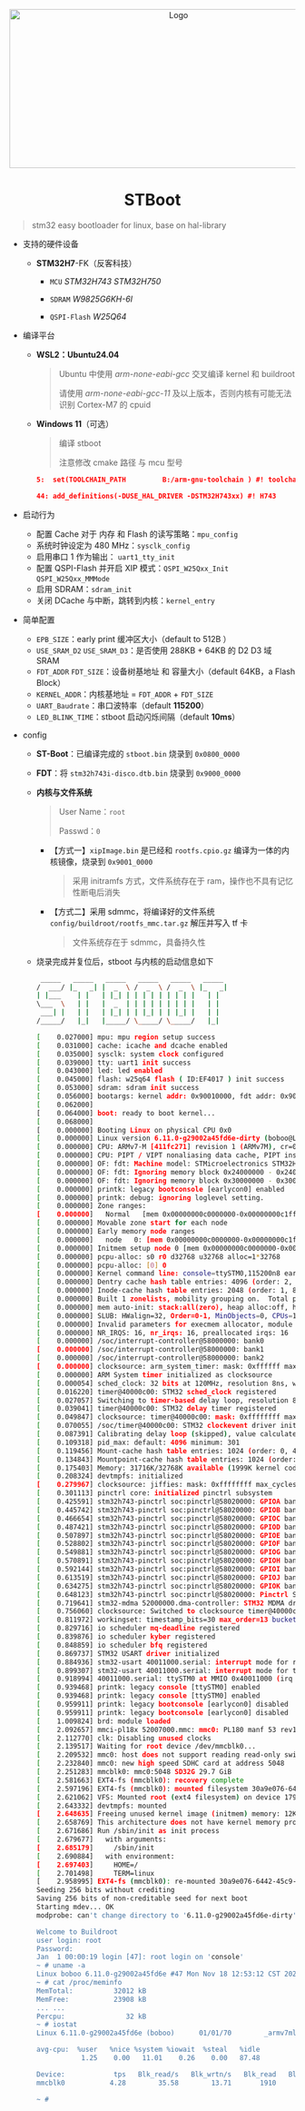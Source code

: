 <p align="center">
  <a>
    <img src=".vscode/pic/boot.png" alt="Logo" width="580" height="280">
  </a>
</p>

<h1 align="center"> STBoot </h1>

> stm32 easy bootloader for linux, base on hal-library
- 支持的硬件设备

  - **STM32H7**-FK（反客科技）

    - `MCU`   *STM32H743*   *STM32H750*

    - `SDRAM`   *W9825G6KH-6I*
    - `QSPI-Flash`   *W25Q64*



- 编译平台

  - **WSL2：Ubuntu24.04**

    > Ubuntu 中使用 *arm-none-eabi-gcc* 交叉编译 kernel 和 buildroot
    >
    > 请使用 *arm-none-eabi-gcc-11* 及以上版本，否则内核有可能无法识别 Cortex-M7 的 cpuid
    
  - **Windows 11**（可选）

    > 编译 stboot
    >
    > 注意修改 cmake 路径 与 mcu 型号
    
    ```cmake
    5:  set(TOOLCHAIN_PATH         B:/arm-gnu-toolchain ) #! toolchain location
    ```
    
    ```cmake
    44: add_definitions(-DUSE_HAL_DRIVER -DSTM32H743xx) #! H743
    ```



- 启动行为
  - 配置  Cache 对于 内存 和 Flash 的读写策略：`mpu_config`
  - 系统时钟设定为 480 MHz：`sysclk_config`
  - 启用串口 1 作为输出： `uart1_tty_init`
  - 配置 QSPI-Flash 并开启 XIP 模式：`QSPI_W25Qxx_Init` `QSPI_W25Qxx_MMMode`
  - 启用 SDRAM：`sdram_init`
  - 关闭 DCache 与中断，跳转到内核：`kernel_entry`



- 简单配置
  - `EPB_SIZE`：early print 缓冲区大小（default to 512B ）
  - `USE_SRAM_D2` `USE_SRAM_D3`：是否使用 288KB + 64KB 的 D2 D3 域 SRAM
  - `FDT_ADDR` `FDT_SIZE`：设备树基地址 和 容量大小（default 64KB，a Flash Block）
  - `KERNEL_ADDR`：内核基地址 = `FDT_ADDR` + `FDT_SIZE`
  - `UART_Baudrate`：串口波特率（default **115200**）
  - `LED_BLINK_TIME`：stboot 启动闪烁间隔（default **10ms**）



- config

  - **ST-Boot**：已编译完成的 `stboot.bin` 烧录到 `0x0800_0000`

  - **FDT**：将 `stm32h743i-disco.dtb.bin` 烧录到 `0x9000_0000`
  
    
  
  - **内核与文件系统**
  
    > User Name：`root`
    >
    > Passwd：`0`
  
    - 【方式一】`xipImage.bin` 是已经和 `rootfs.cpio.gz` 编译为一体的内核镜像，烧录到 `0x9001_0000`
  
      > 采用 initramfs 方式，文件系统存在于 ram，操作也不具有记忆性断电后消失
  
    - 【方式二】采用 sdmmc，将编译好的文件系统 `config/buildroot/rootfs_mmc.tar.gz` 解压并写入 tf 卡
  
      > 文件系统存在于 sdmmc，具备持久性
  
    
  
  - 烧录完成并复位后，stboot 与内核的启动信息如下
  
    ```bash
     _____   _____   _____   _____   _____   _____    
    /  ___/ |_   _| |  _  \ /  _  \ /  _  \ |_   _|
    | |___    | |   | |_| | | | | | | | | |   | |     
    \___  \   | |   |  _  | | | | | | | | |   | |   
     ___| |   | |   | |_| | | |_| | | |_| |   | |     
    /_____/   |_|   |_____/ \_____/ \_____/   |_|   
    
    [    0.027000] mpu: mpu region setup success
    [    0.031000] cache: icache and dcache enabled
    [    0.035000] sysclk: system clock configured
    [    0.039000] tty: uart1 init success
    [    0.043000] led: led enabled
    [    0.045000] flash: w25q64 flash ( ID:EF4017 ) init success
    [    0.053000] sdram: sdram init success
    [    0.056000] bootargs: kernel addr: 0x90010000, fdt addr: 0x90000000
    [    0.062000] 
    [    0.064000] boot: ready to boot kernel...
    [    0.068000]
    [    0.000000] Booting Linux on physical CPU 0x0
    [    0.000000] Linux version 6.11.0-g29002a45fd6e-dirty (boboo@Linux01) (arm-none-eabi-gcc (15:13.2.rel1-2) 13.2.1 20231009, GNU ld (2.42-1ubuntu1+23) 2.42) #48 Mon Nov 18 19:26:44 CST 2024
    [    0.000000] CPU: ARMv7-M [411fc271] revision 1 (ARMv7M), cr=00000000
    [    0.000000] CPU: PIPT / VIPT nonaliasing data cache, PIPT instruction cache
    [    0.000000] OF: fdt: Machine model: STMicroelectronics STM32H743i-FK (反客科技)
    [    0.000000] OF: fdt: Ignoring memory block 0x24000000 - 0x24080000
    [    0.000000] OF: fdt: Ignoring memory block 0x30000000 - 0x30040000
    [    0.000000] printk: legacy bootconsole [earlycon0] enabled
    [    0.000000] printk: debug: ignoring loglevel setting.
    [    0.000000] Zone ranges:
    [    0.000000]   Normal   [mem 0x00000000c0000000-0x00000000c1ffffff]
    [    0.000000] Movable zone start for each node
    [    0.000000] Early memory node ranges
    [    0.000000]   node   0: [mem 0x00000000c0000000-0x00000000c1ffffff]
    [    0.000000] Initmem setup node 0 [mem 0x00000000c0000000-0x00000000c1ffffff]
    [    0.000000] pcpu-alloc: s0 r0 d32768 u32768 alloc=1*32768
    [    0.000000] pcpu-alloc: [0] 0 
    [    0.000000] Kernel command line: console=ttySTM0,115200n8 earlyprintk ignore_loglevel root=/dev/mmcblk0 rw rootwait
    [    0.000000] Dentry cache hash table entries: 4096 (order: 2, 16384 bytes, linear)
    [    0.000000] Inode-cache hash table entries: 2048 (order: 1, 8192 bytes, linear)
    [    0.000000] Built 1 zonelists, mobility grouping on.  Total pages: 8192
    [    0.000000] mem auto-init: stack:all(zero), heap alloc:off, heap free:off
    [    0.000000] SLUB: HWalign=32, Order=0-1, MinObjects=0, CPUs=1, Nodes=1
    [    0.000000] Invalid parameters for execmem allocator, module loading will fail
    [    0.000000] NR_IRQS: 16, nr_irqs: 16, preallocated irqs: 16
    [    0.000000] /soc/interrupt-controller@58000000: bank0
    [    0.000000] /soc/interrupt-controller@58000000: bank1
    [    0.000000] /soc/interrupt-controller@58000000: bank2
    [    0.000000] clocksource: arm_system_timer: mask: 0xffffff max_cycles: 0xffffff, max_idle_ns: 29863442 ns
    [    0.000000] ARM System timer initialized as clocksource
    [    0.000054] sched_clock: 32 bits at 120MHz, resolution 8ns, wraps every 17895697403ns
    [    0.016220] timer@40000c00: STM32 sched_clock registered
    [    0.027057] Switching to timer-based delay loop, resolution 8ns
    [    0.039041] timer@40000c00: STM32 delay timer registered
    [    0.049847] clocksource: timer@40000c00: mask: 0xffffffff max_cycles: 0xffffffff, max_idle_ns: 15927170388 ns
    [    0.070055] /soc/timer@40000c00: STM32 clockevent driver initialized (32 bits)
    [    0.087391] Calibrating delay loop (skipped), value calculated using timer frequency.. 240.00 BogoMIPS (lpj=1200000)
    [    0.109318] pid_max: default: 4096 minimum: 301
    [    0.119456] Mount-cache hash table entries: 1024 (order: 0, 4096 bytes, linear)
    [    0.134843] Mountpoint-cache hash table entries: 1024 (order: 0, 4096 bytes, linear)
    [    0.175403] Memory: 31716K/32768K available (1999K kernel code, 272K rwdata, 952K rodata, 67K init, 102K bss, 768K reserved, 0K cma-reserved)
    [    0.208324] devtmpfs: initialized
    [    0.279967] clocksource: jiffies: mask: 0xffffffff max_cycles: 0xffffffff, max_idle_ns: 19112604462750000 ns
    [    0.301113] pinctrl core: initialized pinctrl subsystem
    [    0.425591] stm32h743-pinctrl soc:pinctrl@58020000: GPIOA bank added
    [    0.445742] stm32h743-pinctrl soc:pinctrl@58020000: GPIOB bank added
    [    0.466654] stm32h743-pinctrl soc:pinctrl@58020000: GPIOC bank added
    [    0.487421] stm32h743-pinctrl soc:pinctrl@58020000: GPIOD bank added
    [    0.507897] stm32h743-pinctrl soc:pinctrl@58020000: GPIOE bank added
    [    0.528802] stm32h743-pinctrl soc:pinctrl@58020000: GPIOF bank added
    [    0.549881] stm32h743-pinctrl soc:pinctrl@58020000: GPIOG bank added
    [    0.570891] stm32h743-pinctrl soc:pinctrl@58020000: GPIOH bank added
    [    0.592144] stm32h743-pinctrl soc:pinctrl@58020000: GPIOI bank added
    [    0.613519] stm32h743-pinctrl soc:pinctrl@58020000: GPIOJ bank added
    [    0.634275] stm32h743-pinctrl soc:pinctrl@58020000: GPIOK bank added
    [    0.648123] stm32h743-pinctrl soc:pinctrl@58020000: Pinctrl STM32 initialized
    [    0.719641] stm32-mdma 52000000.dma-controller: STM32 MDMA driver registered
    [    0.756060] clocksource: Switched to clocksource timer@40000c00
    [    0.811972] workingset: timestamp_bits=30 max_order=13 bucket_order=0
    [    0.829716] io scheduler mq-deadline registered
    [    0.839876] io scheduler kyber registered
    [    0.848859] io scheduler bfq registered
    [    0.869737] STM32 USART driver initialized
    [    0.884936] stm32-usart 40011000.serial: interrupt mode for rx (no dma)
    [    0.899307] stm32-usart 40011000.serial: interrupt mode for tx (no dma)
    [    0.918994] 40011000.serial: ttySTM0 at MMIO 0x40011000 (irq = 31, base_baud = 7500000) is a stm32-usart
    [    0.939468] printk: legacy console [ttySTM0] enabled
    [    0.939468] printk: legacy console [ttySTM0] enabled
    [    0.959911] printk: legacy bootconsole [earlycon0] disabled
    [    0.959911] printk: legacy bootconsole [earlycon0] disabled
    [    1.009824] brd: module loaded
    [    2.092657] mmci-pl18x 52007000.mmc: mmc0: PL180 manf 53 rev1 at 0x52007000 irq 32,0 (pio)
    [    2.112770] clk: Disabling unused clocks
    [    2.139517] Waiting for root device /dev/mmcblk0...
    [    2.209532] mmc0: host does not support reading read-only switch, assuming write-enable
    [    2.232840] mmc0: new high speed SDHC card at address 5048
    [    2.251283] mmcblk0: mmc0:5048 SD32G 29.7 GiB
    [    2.581663] EXT4-fs (mmcblk0): recovery complete
    [    2.597196] EXT4-fs (mmcblk0): mounted filesystem 30a9e076-6442-45c9-aea0-64ae2845ef0e r/w with ordered data mode. Quota mode: disabled.
    [    2.621062] VFS: Mounted root (ext4 filesystem) on device 179:0.
    [    2.643332] devtmpfs: mounted
    [    2.648635] Freeing unused kernel image (initmem) memory: 12K
    [    2.658769] This architecture does not have kernel memory protection.
    [    2.671686] Run /sbin/init as init process
    [    2.679677]   with arguments:
    [    2.685179]     /sbin/init
    [    2.690884]   with environment:
    [    2.697403]     HOME=/
    [    2.701498]     TERM=linux
    [    2.958995] EXT4-fs (mmcblk0): re-mounted 30a9e076-6442-45c9-aea0-64ae2845ef0e r/w. Quota mode: disabled.
    Seeding 256 bits without crediting
    Saving 256 bits of non-creditable seed for next boot
    Starting mdev... OK
    modprobe: can't change directory to '6.11.0-g29002a45fd6e-dirty': No such file or directory
    
    Welcome to Buildroot
    user login: root
    Password: 
    Jan  1 00:00:19 login [47]: root login on 'console'
    ~ # uname -a
    Linux boboo 6.11.0-g29002a45fd6e #47 Mon Nov 18 12:53:12 CST 2024 armv7ml GNU/Linux
    ~ # cat /proc/meminfo 
    MemTotal:          32012 kB
    MemFree:           23908 kB
    ... ...
    Percpu:               32 kB
    ~ # iostat 
    Linux 6.11.0-g29002a45fd6e (boboo)      01/01/70        _armv7ml_       (1 CPU)
    
    avg-cpu:  %user   %nice %system %iowait  %steal   %idle
               1.25    0.00   11.01    0.26    0.00   87.48
    
    Device:            tps   Blk_read/s   Blk_wrtn/s   Blk_read   Blk_wrtn
    mmcblk0           4.28        35.58        13.71       1910        736
    
    ~ # 
    ```
    
    